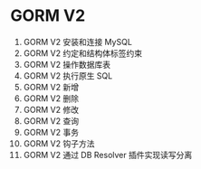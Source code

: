 # GORM V2
1. GORM V2 安装和连接 MySQL
2. GORM V2 约定和结构体标签约束
3. GORM V2 操作数据库表
4. GORM V2 执行原生 SQL
5. GORM V2 新增
6. GORM V2 删除
7. GORM V2 修改
8. GORM V2 查询
9. GORM V2 事务
10. GORM V2 钩子方法
11. GORM V2 通过 DB Resolver 插件实现读写分离